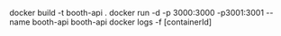 docker build -t booth-api .
docker run -d -p 3000:3000 -p3001:3001 --name booth-api booth-api
docker logs -f [containerId]